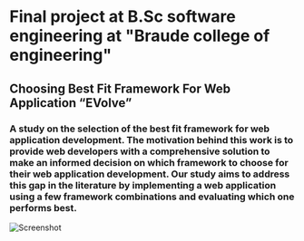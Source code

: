# Final project at B.Sc software engineering at "Braude college of engineering"
## Choosing Best Fit Framework For Web Application “EVolve”
### A study on the selection of the best fit framework for web application development. The motivation behind this work is to provide web developers with a comprehensive solution to make an informed decision on which framework to choose for their web application development. Our study aims to address this gap in the literature by implementing a web application using a few framework combinations and evaluating which one performs best. 


![Screenshot](https://github.com/danielbd94/EVolve/assets/80395162/ca467304-fdd0-4230-9be7-52bf8e42237c)
